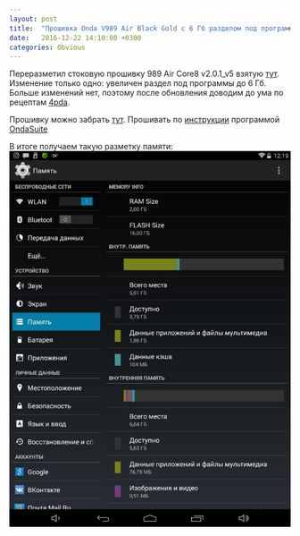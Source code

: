 ```yaml
---
layout: post
title:  "Прошивка Onda V989 Air Black Gold с 6 Гб разделом под программы"
date:   2016-12-22 14:10:00 +0300
categories: Obvious
---
```


Переразметил стоковую прошивку 989 Air Core8 v2.0.1_v5 взятую [тут](http://chinagadgetsreviews.blogspot.ru/2016/02/download-android-kitkat-444-stock.html).
Изменение только одно: увеличен раздел под программы до 6 Гб. Больше изменений нет, поэтому 
после обновления доводим до ума по рецептам [4pda](http://4pda.ru/forum/index.php?showtopic=654702).

Прошивку можно забрать [тут](https://yadi.sk/d/cUU0nodJ34PvBd). Прошивать по [инструкции](http://4pda.ru/forum/index.php?showtopic=654702&view=findpost&p=42579499) программой [OndaSuite](https://yadi.sk/d/HwRrS9W234Q4qE)

В итоге получаем такую разметку памяти:
![Раздел программ в 6 Гб](/files/2016-12-23-989-air-core8-v2-0-1-v5-6Gb/Screenshot_2016-12-22-12-19-04.jpg "Раздел программ в 6 Гб")
